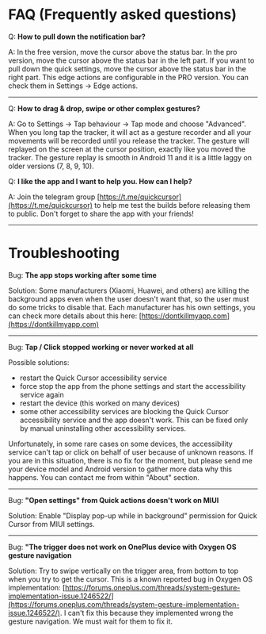 # FAQ (Frequently asked questions)

Q: **How to pull down the notification bar?**

A: In the free version, move the cursor above the status bar.
In the pro version, move the cursor above the status bar in the left part. If you want to pull down the quick settings, move the cursor above the status bar in the right part.
This edge actions are configurable in the PRO version. You can check them in Settings -> Edge actions.

---

Q: **How to drag &amp; drop, swipe or other complex gestures?**

A: Go to Settings -> Tap behaviour -> Tap mode and choose "Advanced".
When you long tap the tracker, it will act as a gesture recorder and all your movements will be recorded until you release the tracker. The gesture will replayed on the screen at the cursor position, exactly like you moved the tracker. The gesture replay is smooth in Android 11 and it is a little laggy on older versions (7, 8, 9, 10).


Q: **I like the app and I want to help you. How can I help?**

A: Join the telegram group [https://t.me/quickcursor](https://t.me/quickcursor) to help me test the builds before releasing them to public.
Don\'t forget to share the app with your friends!

---

# Troubleshooting
Bug: **The app stops working after some time**

Solution: Some manufacturers (Xiaomi, Huawei, and others) are killing the background apps even when the user doesn\'t want that, so the user must do some tricks to disable that.
Each manufacturer has his own settings, you can check more details about this here: [https://dontkillmyapp.com](https://dontkillmyapp.com)

---

Bug: **Tap / Click stopped working or never worked at all**

Possible solutions:
* restart the Quick Cursor accessibility service
* force stop the app from the phone settings and start the accessibility service again
* restart the device (this worked on many devices)
* some other accessibility services are blocking the Quick Cursor accessibility service and the app doesn\'t work. This can be fixed only by manual uninstalling other accessibility services.

Unfortunately, in some rare cases on some devices, the accessibility service can\'t tap or click on behalf of user because of unknown reasons.
If you are in this situation, there is no fix for the moment, but please send me your device model and Android version to gather more data why this happens. You can contact me from within "About" section.

---

Bug: **"Open settings" from Quick actions doesn\'t work on MIUI**

Solution: Enable \"Display pop-up while in background\" permission for Quick Cursor from MIUI settings.

---

Bug: **"The trigger does not work on OnePlus device with Oxygen OS gesture navigation**

Solution: Try to swipe vertically on the trigger area, from bottom to top when you try to get the cursor. This is a known reported bug in Oxygen OS implementation: [https://forums.oneplus.com/threads/system-gesture-implementation-issue.1246522/](https://forums.oneplus.com/threads/system-gesture-implementation-issue.1246522/). I can't fix this because they implemented wrong the gesture navigation. We must wait for them to fix it.

